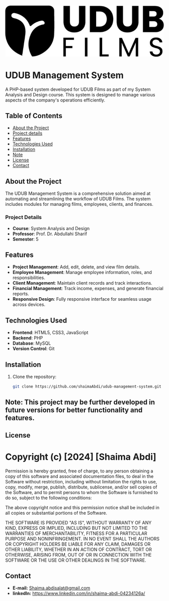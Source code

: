 
![Udub Films](Application/uplodes/udub-log.jpg)  <!-- Add your image here -->

# UDUB Management System

A PHP-based system developed for UDUB Films as part of my System Analysis and Design course. This system is designed to manage various aspects of the company's operations efficiently.
## Table of Contents
- [About the Project](#about-the-project)
- [Project details](#project-details)
- [Features](#features)
- [Technologies Used](#technologies-used)
- [Installation](#installation)
- [Note](#Note)
- [License](#Licensce)
- [Contact](#contact)

## About the Project
The UDUB Management System is a comprehensive solution aimed at automating and streamlining the workflow of UDUB Films. The system includes modules for managing films, employees, clients, and finances.

### Project Details
- **Course**: System Analysis and Design
- **Professor**: Prof. Dr. Abdullahi Sharif
- **Semester**: 5

## Features
- **Project Management**: Add, edit, delete, and view film details.
- **Employee Management**: Manage employee information, roles, and responsibilities.
- **Client Management**: Maintain client records and track interactions.
- **Financial Management**: Track income, expenses, and generate financial reports.
- **Responsive Design**: Fully responsive interface for seamless usage across devices.

## Technologies Used
- **Frontend**: HTML5, CSS3, JavaScript
- **Backend**: PHP
- **Database**: MySQL
- **Version Control**: Git

## Installation
1. Clone the repository:
   ```sh
   git clone https://github.com/shaimaAbdi/udub-management-system.git

## Note: This project may be further developed in future versions for better functionality and features.


## License

# Copyright (c) [2024] [Shaima Abdi]

Permission is hereby granted, free of charge, to any person obtaining a copy
of this software and associated documentation files, to deal
in the Software without restriction, including without limitation the rights
to use, copy, modify, merge, publish, distribute, sublicense, and/or sell
copies of the Software, and to permit persons to whom the Software is
furnished to do so, subject to the following conditions:

The above copyright notice and this permission notice shall be included in all
copies or substantial portions of the Software.

THE SOFTWARE IS PROVIDED "AS IS", WITHOUT WARRANTY OF ANY KIND, EXPRESS OR
IMPLIED, INCLUDING BUT NOT LIMITED TO THE WARRANTIES OF MERCHANTABILITY,
FITNESS FOR A PARTICULAR PURPOSE AND NONINFRINGEMENT. IN NO EVENT SHALL THE
AUTHORS OR COPYRIGHT HOLDERS BE LIABLE FOR ANY CLAIM, DAMAGES OR OTHER
LIABILITY, WHETHER IN AN ACTION OF CONTRACT, TORT OR OTHERWISE, ARISING FROM,
OUT OF OR IN CONNECTION WITH THE SOFTWARE OR THE USE OR OTHER DEALINGS IN THE
SOFTWARE.

## Contact
 - **E-mail:** Shaima.abdisalat@gmail.com
 - **linkedIn:** https://www.linkedin.com/in/shaima-abdi-04234126a/
